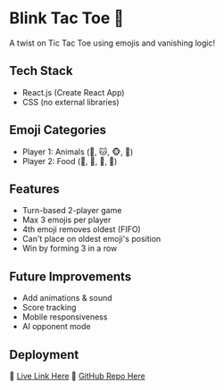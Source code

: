 # Blink Tac Toe 🎲

A twist on Tic Tac Toe using emojis and vanishing logic!

## Tech Stack
- React.js (Create React App)
- CSS (no external libraries)

## Emoji Categories
- Player 1: Animals (🐶, 🐱, 🐵, 🐰)
- Player 2: Food (🍕, 🍟, 🍔, 🍩)

## Features
- Turn-based 2-player game
- Max 3 emojis per player
- 4th emoji removes oldest (FIFO)
- Can't place on oldest emoji's position
- Win by forming 3 in a row

## Future Improvements
- Add animations & sound
- Score tracking
- Mobile responsiveness
- AI opponent mode

## Deployment
🔗 [Live Link Here](https://your-deployed-site.com)
📂 [GitHub Repo Here](https://github.com/your-username/blink-tac-toe)
